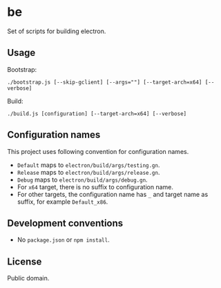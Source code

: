 # be

Set of scripts for building electron.

## Usage

Bootstrap:

```
./bootstrap.js [--skip-gclient] [--args=""] [--target-arch=x64] [--verbose]
```

Build:

```
./build.js [configuration] [--target-arch=x64] [--verbose]
```

## Configuration names

This project uses following convention for configuration names.

* `Default` maps to `electron/build/args/testing.gn`.
* `Release` maps to `electron/build/args/release.gn`.
* `Debug` maps to `electron/build/args/debug.gn`.
* For `x64` target, there is no suffix to configuration name.
* For other targets, the configuration name has `_` and target name as suffix,
  for example `Default_x86`.

## Development conventions

* No `package.json` or `npm install`.

## License

Public domain.
